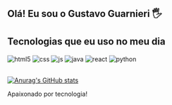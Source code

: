 ## Olá! Eu sou o Gustavo Guarnieri 🖐️



## Tecnologias que eu uso no meu dia

<div style="display: inline_block">
  <img align="center" alt="html5" src="https://img.shields.io/badge/HTML5-E34F26?style=for-the-badge&logo=html5&logoColor=white" />
  <img align="center" alt="css" src="https://img.shields.io/badge/CSS3-1572B6?style=for-the-badge&logo=css3&logoColor=white" />
  <img align="center" alt="js" src="https://img.shields.io/badge/JavaScript-F7DF1E?style=for-the-badge&logo=javascript&logoColor=black" />
  <img align="center" alt="java" src="https://img.shields.io/badge/Java-F7DF1E?style=for-the-badge&logo=javas&logoColor=black" />
  <img align="center" alt="react" src="https://img.shields.io/badge/React-20232A?style=for-the-badge&logo=react&logoColor=61DAFB" />
  <img align="center" alt="python" src="https://img.shields.io/badge/Python-F7DF1E?style=for-the-badge&logo=python&logoColor=blue" />
</div><br/>

[![Anurag's GitHub stats](https://github-readme-stats.vercel.app/api?username=gustavo-guarnieri-de-melo)](https://github.com/gustavo-guarnieri-de-melo)

Apaixonado por tecnologia!


